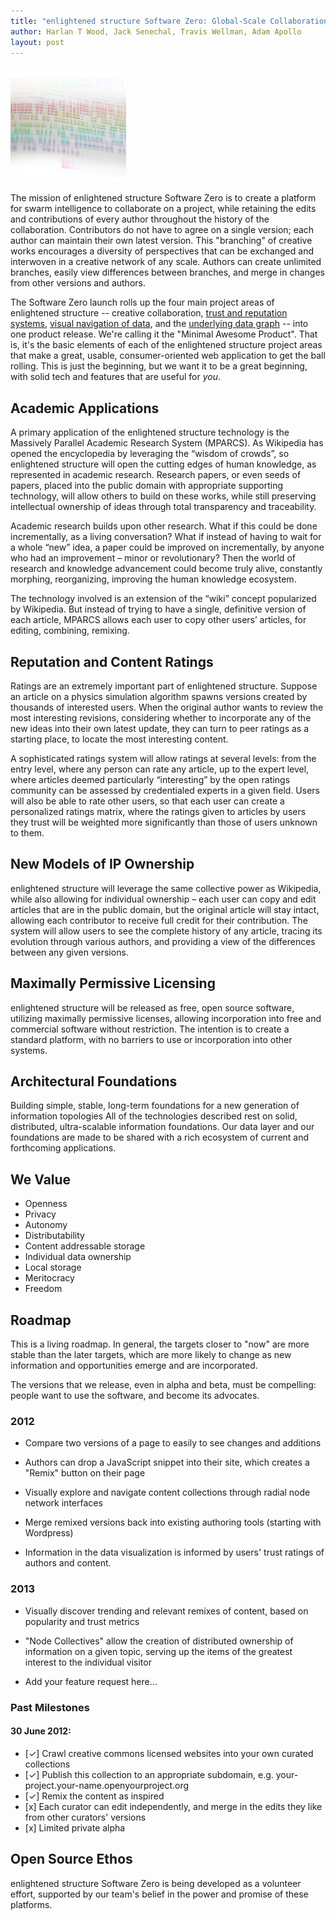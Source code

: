 ```yaml
---
title: "enlightened structure Software Zero: Global-Scale Collaboration"
author: Harlan T Wood, Jack Senechal, Travis Wellman, Adam Apollo
layout: post
---
```


<img width="185" height="185" src="/IMG/massively-parallel-academic-research-sys1-300x200-2-185x185.png" class="thumbnail-post alignleft wp-post-image" />

The mission of enlightened structure Software Zero is to create a platform for swarm intelligence to
collaborate on a project, while retaining the edits and contributions of every author throughout the
history of the collaboration. Contributors do not have to agree on a single version; each author can
maintain their own latest version. This "branching" of creative works encourages a diversity of
perspectives that can be exchanged and interwoven in a creative network of any scale. Authors can
create unlimited branches, easily view differences between branches, and merge in changes from other
versions and authors.

The Software Zero launch rolls up the four main project areas of enlightened structure -- creative
collaboration, [trust and reputation systems](/Trust_Exchange), [visual navigation
of data](/Core_Network), and the [underlying data graph](/BaseParadigm) -- into one product release.
We're calling it the "Minimal Awesome Product". That is, it's the basic elements of each of the
enlightened structure project areas that make a great, usable, consumer-oriented web application to
get the ball rolling. This is just the beginning, but we want it to be a great beginning, with solid
tech and features that are useful for *you*.

Academic Applications
---------------------

A primary application of the enlightened structure technology is the Massively Parallel Academic
Research System (MPARCS). As Wikipedia has opened the encyclopedia by leveraging the “wisdom of
crowds”, so enlightened structure will open the cutting edges of human knowledge, as represented in
academic research. Research papers, or even seeds of papers, placed into the public domain with
appropriate supporting technology, will allow others to build on these works, while still preserving
intellectual ownership of ideas through total transparency and traceability.

Academic research builds upon other research. What if this could be done incrementally, as a living
conversation? What if instead of having to wait for a whole “new” idea, a paper could be improved on
incrementally, by anyone who had an improvement – minor or revolutionary? Then the world of research
and knowledge advancement could become truly alive, constantly morphing, reorganizing, improving the
human knowledge ecosystem.

The technology involved is an extension of the “wiki” concept popularized by Wikipedia. But instead
of trying to have a single, definitive version of each article, MPARCS allows each user to copy
other users’ articles, for editing, combining, remixing.

Reputation and Content Ratings
------------------------------

Ratings are an extremely important part of enlightened structure. Suppose an article on a physics
simulation algorithm spawns versions created by thousands of interested users. When the original
author wants to review the most interesting revisions, considering whether to incorporate any of the
new ideas into their own latest update, they can turn to peer ratings as a starting place, to locate
the most interesting content.

A sophisticated ratings system will allow ratings at several levels: from the entry level, where any
person can rate any article, up to the expert level, where articles deemed particularly
“interesting” by the open ratings community can be assessed by credentialed experts in a given
field. Users will also be able to rate other users, so that each user can create a personalized
ratings matrix, where the ratings given to articles by users they trust will be weighted more
significantly than those of users unknown to them.

New Models of IP Ownership
--------------------------

enlightened structure will leverage the same collective power as Wikipedia, while also allowing for
individual ownership – each user can copy and edit articles that are in the public domain, but the
original article will stay intact, allowing each contributor to receive full credit for their
contribution. The system will allow users to see the complete history of any article, tracing its
evolution through various authors, and providing a view of the differences between any given
versions.

Maximally Permissive Licensing
------------------------------

enlightened structure will be released as free, open source software, utilizing maximally permissive
licenses, allowing incorporation into free and commercial software without restriction. The
intention is to create a standard platform, with no barriers to use or incorporation into other
systems.

Architectural Foundations
-------------------------

Building simple, stable, long-term foundations for a new generation of information topologies All of
the technologies described rest on solid, distributed, ultra-scalable information foundations. Our
data layer and our foundations are made to be shared with a rich ecosystem of current and
forthcoming applications.

We Value
--------

* Openness
* Privacy
* Autonomy
* Distributability
* Content addressable storage
* Individual data ownership
* Local storage
* Meritocracy
* Freedom

Roadmap
-------

This is a living roadmap.  In general, the targets closer to "now" are more stable than the later targets, which are more likely to change as new information and opportunities emerge and are incorporated.  

The versions that we release, even in alpha and beta, must be compelling: people want to use the software, and become its advocates.  

### 2012

- Compare two versions of a page to easily to see changes and additions

- Authors can drop a JavaScript snippet into their site, which creates a "Remix" button on their page

- Visually explore and navigate content collections through radial node network interfaces

- Merge remixed versions back into existing authoring tools (starting with Wordpress)

- Information in the data visualization is informed by users' trust ratings of authors and content.

### 2013

- Visually discover trending and relevant remixes of content, based on popularity and trust metrics

- "Node Collectives" allow the creation of distributed ownership of information on a given topic, serving up the items of the greatest interest to the individual visitor

- Add your feature request here...

### Past Milestones

#### 30 June 2012: 

- \[✓\] Crawl creative commons licensed websites into your own curated collections
- \[✓\] Publish this collection to an appropriate subdomain, e.g. your-project.your-name.openyourproject.org
- \[✓\] Remix the content as inspired
- \[x\] Each curator can edit independently, and merge in the edits they like from other curators' versions
- \[x\] Limited private alpha


Open Source Ethos
-----------------
enlightened structure Software Zero is being developed as a volunteer effort, 
supported by our team's belief in the power and promise of these platforms.


[Pearltrees]: http://www.pearltrees.com/#/N-fa=4899494&N-u=1_611709&N-p=41417635&N-s=1_4899504&N-f=1_4899504
  